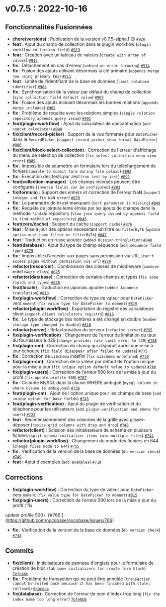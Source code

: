 # v0.7.5 : 2022-10-16

## Fonctionnalités Fusionnées

- **chore(versions)** : Publication de la version v0.7.5-alpha.1 😊 [`#920`](https://github.com/nocobase/nocobase/pull/920)
- **feat** : Ajout du champ de collection dans le plugin workflow (`plugin workflow collection field`) [`#919`](https://github.com/nocobase/nocobase/pull/919)
- **feat** : Création avec un tableau de valeurs (`create with array of values`) [`#912`](https://github.com/nocobase/nocobase/pull/912)
- **fix** : Détachement en cas d'erreur (`unbind on error throwing`) [`#914`](https://github.com/nocobase/nocobase/pull/914)
- **fix** : Fusion des ajouts utilisant désormais la clé primaire (`appends merge now using primary key`) [`#911`](https://github.com/nocobase/nocobase/pull/911)
- **feat** : Limite de l'identifiant de la base de données (`limit database identifier`) [`#908`](https://github.com/nocobase/nocobase/pull/908)
- **fix** : Synchronisation de la valeur par défaut du champ de collection (`sync collection field default value`) [`#907`](https://github.com/nocobase/nocobase/pull/907)
- **fix** : Fusion des ajouts incluant désormais les bonnes relations (`appends merge includes`) [`#905`](https://github.com/nocobase/nocobase/pull/905)
- **fix** : Problème de requête avec les relations simples (`single relation repository appends query issue`) [`#901`](https://github.com/nocobase/nocobase/pull/901)
- **feat(plugin-workflow)** : Ajout du calculateur de concaténation (`add concat calculator`) [`#894`](https://github.com/nocobase/nocobase/pull/894)
- **fix(client/record-picker)** : Support de la vue formatée pour `DataPicker` dans le `RecordPicker` (`support record-picker show format DataPicker`) [`#888`](https://github.com/nocobase/nocobase/pull/888)
- **fix(client/block-select-collection)** : Correction de l'erreur d'affichage du menu de sélection de collection (`fix select collection menu view error`) [`#889`](https://github.com/nocobase/nocobase/pull/889)
- **fix** : Impossible de soumettre un formulaire lors du téléchargement de fichiers (`unable to submit form during file upload`) [`#892`](https://github.com/nocobase/nocobase/pull/892)
- **fix** : Exécution des tests par Jest (`run test by jest`) [`#891`](https://github.com/nocobase/nocobase/pull/891)
- **feat(collection-manager)** : Les champs inversés peuvent être configurés (`inverse fields can be configured`) [`#883`](https://github.com/nocobase/nocobase/pull/883)
- **fix(formula)** : Support des entiers et correction de l'erreur NaN (`support integer and fix NaN error`) [`#879`](https://github.com/nocobase/nocobase/pull/879)
- **fix** : Le paramètre de tri est manquant (`sort parameter is missing`) [`#849`](https://github.com/nocobase/nocobase/pull/849)
- **fix** : Requête de jointure lente émise par les ajouts de champs dans la méthode `find` du repository (`slow join query issued by appends field in find method of repository`) [`#845`](https://github.com/nocobase/nocobase/pull/845)
- **feat(core/cache)** : Support du cache (`support cache`) [`#876`](https://github.com/nocobase/nocobase/pull/876)
- **feat** : Mise à jour des options nécessitant un filtre ou `filterByTk` (`update option must have filter or filterByTk`) [`#847`](https://github.com/nocobase/nocobase/pull/847)
- **feat** : Traduction en russe ajoutée (`added Russian translation`) [`#840`](https://github.com/nocobase/nocobase/pull/840)
- **feat(database)** : Ajout du type de champ séquence (`add sequence field type`) [`#779`](https://github.com/nocobase/nocobase/pull/779)
- **fix** : Impossible d'accéder aux pages sans permission via URL (`can't access pages without permission via url`) [`#826`](https://github.com/nocobase/nocobase/pull/826)
- **refactor(resourcer)** : Combinaison des classes de middleware (`combine middleware class`) [`#825`](https://github.com/nocobase/nocobase/pull/825)
- **refactor(database)** : Correction de certains champs et types (`fix some fields and types`) [`#820`](https://github.com/nocobase/nocobase/pull/820)
- **feat(locale)** : Traduction en japonais ajoutée (`added Japanese translation`) [`#813`](https://github.com/nocobase/nocobase/pull/813)
- **fix(plugin-workflow)** : Correction du type de valeur pour `DatePicker` vers `moment` (`fix value type for DatePicker to moment`) [`#819`](https://github.com/nocobase/nocobase/pull/819)
- **refactor(plugin-workflow)** : Exportation du registre des calculateurs client (`export client calculators registry`) [`#816`](https://github.com/nocobase/nocobase/pull/816)
- **fix** : Le type de stockage des nombres a été changé en double (`number storage type changed to double`) [`#810`](https://github.com/nocobase/nocobase/pull/810)
- **refactor(server)** : Refactorisation du serveur (`refactor server`) [`#795`](https://github.com/nocobase/nocobase/pull/795)
- **fix(plugin-verification)** : Changement de l'erreur de limitation du taux du fournisseur à 429 (`change provider rate limit error to 429`) [`#788`](https://github.com/nocobase/nocobase/pull/788)
- **fix(plugin-cm)** : Correction du champ qui disparaît après une mise à jour échouée (`fix field disappear after failed to update`) [`#773`](https://github.com/nocobase/nocobase/pull/773)
- **fix** : Correction de `uiSchema` indéfini (`fix uiSchema undefined`) [`#770`](https://github.com/nocobase/nocobase/pull/770)
- **fix(plugin-cm)** : Correction de la valeur par défaut de l'option unique pour la mise à jour (`fix unique option default value to update`) [`#768`](https://github.com/nocobase/nocobase/pull/768)
- **fix(plugin-users)** : Correction de l'erreur 500 lors de la mise à jour du profil (`fix update profile 500`) [`#767`](https://github.com/nocobase/nocobase/pull/767)
- **fix** : Colonne MySQL dans la clause WHERE ambiguë (`mysql column in where clause is ambiguous`) [`#756`](https://github.com/nocobase/nocobase/pull/756)
- **feat(plugin-cm)** : Ajout de l'option unique pour les champs de base (`add unique option for base fields`) [`#745`](https://github.com/nocobase/nocobase/pull/745)
- **feat(plugin-verification)** : Ajout du plugin de vérification et du téléphone pour les utilisateurs (`add plugin-verification and phone for users`) [`#722`](https://github.com/nocobase/nocobase/pull/722)
- **feat** : Redimensionnement des colonnes de la grille avec glisser-déposer (`resize grid columns with drag and drop`) [`#748`](https://github.com/nocobase/nocobase/pull/748)
- **refactor(client)** : Scission des initialisateurs de schéma en plusieurs fichiers (`split schema-initializer items into multiple files`) [`#744`](https://github.com/nocobase/nocobase/pull/744)
- **refactor(plugin-workflow)** : Changement du mode des fichiers en 644 (`change files mode to 644`) [`#755`](https://github.com/nocobase/nocobase/pull/755)
- **fix** : Vérification de la version de la base de données (`db version check`) [`#749`](https://github.com/nocobase/nocobase/pull/749)
- **feat** : Ajout d'exemples (`add examples`) [`#718`](https://github.com/nocobase/nocobase/pull/718)

## Corrections

- **fix(plugin-workflow)** : Correction du type de valeur pour `DatePicker` vers `moment` (`fix value type for DatePicker to moment`) [`#815`](https://github.com/nocobase/nocobase/issues/815)
- **fix(plugin-users)** : Correction de l'erreur 500 lors de la mise à jour du profil (`fix

 update profile 500`) [`#766`](https://github.com/nocobase/nocobase/issues/766)
- **fix** : Vérification de la version de la base de données (`db version check`) [`#742`](https://github.com/nocobase/nocobase/issues/742)

## Commits

- **fix(client)** : Initialisateurs de panneau d'onglets pour le formulaire de création de bloc (`tab pane initializers for create form block`) [`7efc4bc`](https://github.com/nocobase/nocobase/commit/7efc4bca0e3c5f2e1c5cd9e1365e77a005f3e108)
- **fix** : Problème de transaction qui ne peut être annulée (`transaction cannot be rolled back because it has been finished with state: rollback`) [`6dacec4`](https://github.com/nocobase/nocobase/commit/6dacec4158103fd165ec2865ea87ed9d3d4ceaa4)
- **fix(database)** : Correction de l'erreur de nom d'index trop long (`fix the index name too long error`) [`7bfe6b8`](https://github.com/nocobase/nocobase/commit/7bfe6b8c46bef0183c4703683175561c7fc91aee)
